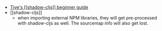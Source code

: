 - [Tiye's [[shadow-cljs]] beginner guide](https://jiyinyiyong.medium.com/a-beginner-guide-to-compile-clojurescript-with-shadow-cljs-26369190b786)
- [[shadow-cljs]]
	- when importing external NPM libraries, they will get pre-processed with shadow-cljs as well. The sourcemap info will also get lost.